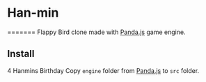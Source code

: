 # Han-min
=======
Flappy Bird clone made with [Panda.js](http://github.com/Moullah20/panda.js) game engine.

## Install 
4 Hanmins Birthday
Copy `engine` folder from [Panda.js](http://github.com/Moullah20/panda.js) to `src` folder.
